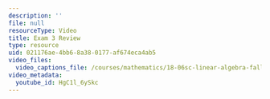```yaml
---
description: ''
file: null
resourceType: Video
title: Exam 3 Review
type: resource
uid: 021176ae-4bb6-8a38-0177-af674eca4ab5
video_files:
  video_captions_file: /courses/mathematics/18-06sc-linear-algebra-fall-2011/resource-index/exam-3-review/HgC1l_6ySkc.vtt
video_metadata:
  youtube_id: HgC1l_6ySkc
---
```

